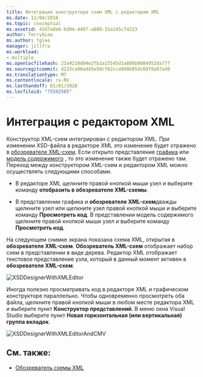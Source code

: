 ```yaml
---
title: Интеграция конструктора схем XML с редактором XML
ms.date: 11/04/2016
ms.topic: conceptual
ms.assetid: 43d7a8e6-bd94-4407-a800-15a145c74223
author: TerryGLee
ms.author: tglee
manager: jillfra
ms.workload:
- multiple
ms.openlocfilehash: 23a9220d84e2fb1a15545d1a880b0084952da77f
ms.sourcegitcommit: d233ca00ad45e50cf62cca0d0b95dc69f0a87ad6
ms.translationtype: MT
ms.contentlocale: ru-RU
ms.lasthandoff: 01/01/2020
ms.locfileid: "75592585"
---
```

# <a name="integration-with-xml-editor"></a>Интеграция с редактором XML

Конструктор XML-схем интегрирован с редактором XML. При изменении XSD-файла в редакторе XML это изменение будет отражено в [обозревателе XML-схем](../xml-tools/xml-schema-explorer.md). Если открыто представление [графика](../xml-tools/graph-view.md) или [модель содержимого](../xml-tools/content-model-view.md) , то это изменение также будет отражено там. Переход между конструктором XML-схем и редактором XML можно осуществлять следующими способами.

- В редакторе XML щелкните правой кнопкой мыши узел и выберите команду **отобразить в обозревателе XML-схемы**.

- В представлении графика и **обозревателе XML-схем**дважды щелкните узел или щелкните узел правой кнопкой мыши и выберите команду **Просмотреть код**. В представлении модель содержимого щелкните правой кнопкой мыши узел и выберите команду **Просмотреть код**.

На следующем снимке экрана показана схема XML, открытая в **обозревателе XML-схем**. **Обозреватель XML-схем** отображает набор схем в представлении в виде дерева. Редактор XML отображает текстовое представление узла, который в данный момент активен в **обозревателе XML-схем**.

![XSDDesignerWithXMLEditor](../xml-tools/media/xsddesignerwithxmleditor.gif)

Иногда полезно просматривать код в редакторе XML и графическом конструкторе параллельно. Чтобы одновременно просмотреть оба файла, щелкните правой кнопкой мыши в любом месте редактора XML и выберите пункт **Конструктор представлений**. В меню окна Visual Studio выберите пункт **Новая горизонтальная (или вертикальная) группа вкладок**.

![XSDDesignerWithXMLEditorAndCMV](../xml-tools/media/xsddesignerwithxmleditorandcmv.gif)

## <a name="see-also"></a>См. также:

- [Обозреватель схемы XML](../xml-tools/xml-schema-explorer.md)
